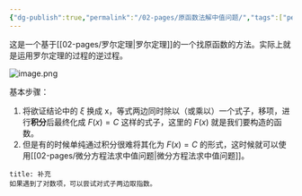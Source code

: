```yaml
---
{"dg-publish":true,"permalink":"/02-pages/原函数法解中值问题/","tags":["personal/blog","math/高等数学/导数/中值定理"]}
---
```


这是一个基于[[02-pages/罗尔定理\|罗尔定理]]的一个找原函数的方法。实际上就是运用罗尔定理的过程的逆过程。

![image.png](https://yelanyanyu-img-bed.oss-cn-hangzhou.aliyuncs.com/img/blog/2024/09/20240927214935.png)


基本步骤：
 1. 将欲证结论中的 $\displaystyle \xi$ 换成 x，等式两边同时除以（或乘以）一个式子，移项，进行**积分**后最终化成 $\displaystyle F(x)=C$ 这样的式子，这里的 $\displaystyle F(x)$ 就是我们要构造的函数。
 2. 但是有的时候单纯通过积分很难将其化为 $\displaystyle F(x)=C$ 的形式，这时候就可以使用[[02-pages/微分方程法求中值问题\|微分方程法求中值问题]]。

```ad-note
title: 补充
如果遇到了对数项，可以尝试对式子两边取指数。
```

